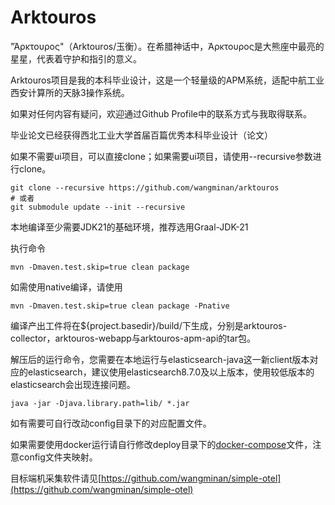 # Arktouros

"Άρκτουρος"（Arktouros/玉衡）。在希腊神话中，Άρκτουρος是大熊座中最亮的星星，代表着守护和指引的意义。

Arktouros项目是我的本科毕业设计，这是一个轻量级的APM系统，适配中航工业西安计算所的天脉3操作系统。

如果对任何内容有疑问，欢迎通过Github Profile中的联系方式与我取得联系。

毕业论文已经获得西北工业大学首届百篇优秀本科毕业设计（论文）

如果不需要ui项目，可以直接clone；如果需要ui项目，请使用--recursive参数进行clone。

```shell
git clone --recursive https://github.com/wangminan/arktouros
# 或者
git submodule update --init --recursive
```

本地编译至少需要JDK21的基础环境，推荐选用Graal-JDK-21

执行命令

```shell
mvn -Dmaven.test.skip=true clean package
```

如需使用native编译，请使用
```shell
mvn -Dmaven.test.skip=true clean package -Pnative
```

编译产出工件将在${project.basedir}/build/下生成，分别是arktouros-collector，arktouros-webapp与arktouros-apm-api的tar包。

解压后的运行命令，您需要在本地运行与elasticsearch-java这一新client版本对应的elasticsearch，建议使用elasticsearch8.7.0及以上版本，使用较低版本的elasticsearch会出现连接问题。
```shell
java -jar -Djava.library.path=lib/ *.jar
```

如有需要可自行改动config目录下的对应配置文件。

如果需要使用docker运行请自行修改deploy目录下的[docker-compose](deploy/docker-compose.yaml)文件，注意config文件夹映射。

目标端机采集软件请见[https://github.com/wangminan/simple-otel](https://github.com/wangminan/simple-otel)
